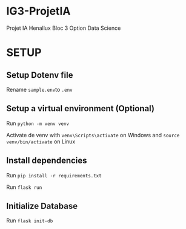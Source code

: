 # IG3-ProjetIA

Projet IA Henallux Bloc 3 Option Data Science

# SETUP

## Setup Dotenv file

Rename `sample.env`to `.env`

## Setup a virtual environment (Optional)

Run `python -m venv venv`

Activate de venv with `venv\Scripts\activate` on Windows and `source venv/bin/activate` on Linux

## Install dependencies

Run `pip install -r requirements.txt`

Run `flask run`

## Initialize Database

Run `flask init-db`
